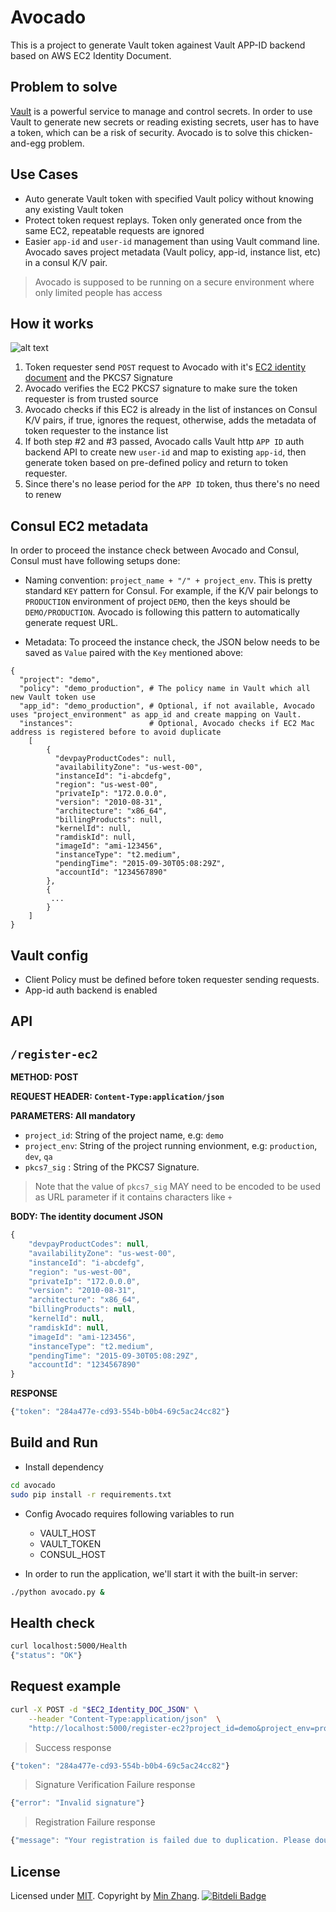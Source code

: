 # Avocado
This is a project to generate Vault token againest Vault APP-ID backend based on AWS EC2 Identity Document.

## Problem to solve
[Vault](https://www.vaultproject.io/) is a powerful service to manage and control secrets. In order to use Vault to generate new secrets or reading existing secrets, user has to have a token, which can be a risk of security. Avocado is to solve this chicken-and-egg problem.

## Use Cases
- Auto generate Vault token with specified Vault policy without knowing any existing Vault token
- Protect token request replays. Token only generated once from the same EC2, repeatable requests are ignored
- Easier `app-id` and `user-id` management than using Vault command line. Avocado saves project metadata (Vault policy, app-id, instance list, etc) in a consul K/V pair.
> Avocado is supposed to be running on a secure environment where only limited people has access

## How it works
![alt text](https://raw.githubusercontent.com/minzhang28/Avocado/master/Avocado.png)

1. Token requester send `POST` request to Avocado with it's [EC2 identity document](http://docs.aws.amazon.com/AWSEC2/latest/UserGuide/instance-identity-documents.html) and the PKCS7 Signature
2. Avocado verifies the EC2 PKCS7 signature to make sure the token requester is from trusted source
3. Avocado checks if this EC2 is already in the list of instances on Consul K/V pairs, if true, ignores the request, otherwise, adds the metadata of token requester to the instance list
4. If both step #2 and #3 passed, Avocado calls Vault http `APP ID` auth backend API to create new `user-id` and map to existing `app-id`, then generate token based on pre-defined policy and return to token requester.
5. Since there's no lease period for the `APP ID` token, thus there's no need to renew

## Consul EC2 metadata
In order to proceed the instance check between Avocado and Consul, Consul must have following setups done:
- Naming convention:  `project_name + "/" + project_env`. This is pretty standard `KEY` pattern for Consul. For example, if the K/V pair belongs to `PRODUCTION` environment of project `DEMO`, then the keys should be `DEMO/PRODUCTION`. Avocado is following this pattern to automatically generate request URL.

- Metadata: To proceed the instance check, the JSON below needs to be saved as `Value` paired with the `Key` mentioned above:
```
{
  "project": "demo",
  "policy": "demo_production", # The policy name in Vault which all new Vault token use
  "app_id": "demo_production", # Optional, if not available, Avocado uses "project_environment" as app_id and create mapping on Vault.
  "instances":                 # Optional, Avocado checks if EC2 Mac address is registered before to avoid duplicate
    [
        {
          "devpayProductCodes": null,
          "availabilityZone": "us-west-00",
          "instanceId": "i-abcdefg",
          "region": "us-west-00",
          "privateIp": "172.0.0.0",
          "version": "2010-08-31",
          "architecture": "x86_64",
          "billingProducts": null,
          "kernelId": null,
          "ramdiskId": null,
          "imageId": "ami-123456",
          "instanceType": "t2.medium",
          "pendingTime": "2015-09-30T05:08:29Z",
          "accountId": "1234567890"
        },
        {
         ...
        }          
    ]
}
```

## Vault config
- Client Policy must be defined before token requester sending requests.
- App-id auth backend is enabled

## API

## `/register-ec2`
**METHOD: POST**

**REQUEST HEADER: `Content-Type:application/json`**

**PARAMETERS: All mandatory**
- `project_id`: String of the project name, e.g: `demo`
- `project_env`: String of the project running envionment, e.g: `production`, `dev`, `qa`
- `pkcs7_sig` : String of the PKCS7 Signature.
> Note that the value of `pkcs7_sig` MAY need to be encoded to be used as URL parameter if it contains characters like `+`

**BODY: The identity document JSON**
```javascript
{
    "devpayProductCodes": null,
    "availabilityZone": "us-west-00",
    "instanceId": "i-abcdefg",
    "region": "us-west-00",
    "privateIp": "172.0.0.0",
    "version": "2010-08-31",
    "architecture": "x86_64",
    "billingProducts": null,
    "kernelId": null,
    "ramdiskId": null,
    "imageId": "ami-123456",
    "instanceType": "t2.medium",
    "pendingTime": "2015-09-30T05:08:29Z",
    "accountId": "1234567890"
}
```


**RESPONSE**
```javascript
{"token": "284a477e-cd93-554b-b0b4-69c5ac24cc82"}
```

## Build and Run
- Install dependency
```bash
cd avocado
sudo pip install -r requirements.txt
```

- Config
Avocado requires following variables to run
  - VAULT_HOST
  - VAULT_TOKEN
  - CONSUL_HOST

- In order to run the application, we'll start it with the built-in server:
```bash
./python avocado.py &
```

## Health check
```bash
curl localhost:5000/Health
{"status": "OK"}
```

## Request example
```bash
curl -X POST -d "$EC2_Identity_DOC_JSON" \
    --header "Content-Type:application/json"  \
    "http://localhost:5000/register-ec2?project_id=demo&project_env=production&pkcs7_sig=$encode_key"
```
> Success response
```javascript
{"token": "284a477e-cd93-554b-b0b4-69c5ac24cc82"}
```
> Signature Verification Failure response
```javascript
{"error": "Invalid signature"}
```
> Registration Failure response
```javascript
{"message": "Your registration is failed due to duplication. Please double check your registration info is unique"}
```
## License

Licensed under [MIT](https://github.com/minzhang28/Avocado/blob/master/LICENSE.md).
Copyright by [Min Zhang](https://github.com/minzhang28).
[![Bitdeli Badge](https://d2weczhvl823v0.cloudfront.net/minzhang28/avocado/trend.png)](https://bitdeli.com/free "Bitdeli Badge")